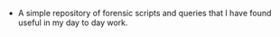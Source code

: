 - A simple repository of forensic scripts and queries that I have found useful in my day to day work.